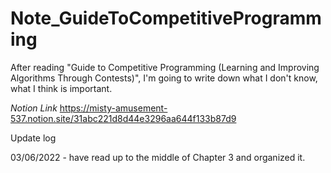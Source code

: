 # Note_GuideToCompetitiveProgramming
After reading "Guide to Competitive Programming (Learning and Improving Algorithms Through Contests)", I'm going to write down what I don't know, what I think is important.


*Notion Link*
https://misty-amusement-537.notion.site/31abc221d8d44e3296aa644f133b87d9





Update log

03/06/2022 - have read up to the middle of Chapter 3 and organized it.
